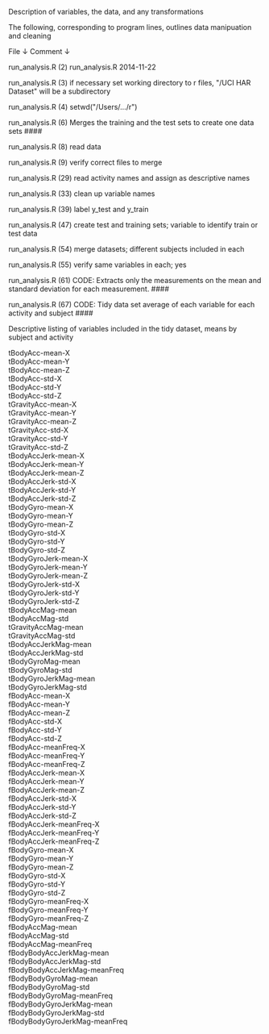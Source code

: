 Description of variables, the data, and any transformations

The following, corresponding to program lines, outlines data manipuation and cleaning

File  ↓	Comment  ↓

run_analysis.R (2)	 run_analysis.R 2014-11-22

run_analysis.R (3)	 if necessary set working directory to r files, "/UCI HAR Dataset" will be a subdirectory

run_analysis.R (4)	 setwd("/Users/.../r")

run_analysis.R (6)	 Merges the training and the test sets to create one data sets ####

run_analysis.R (8)	 read data

run_analysis.R (9)	 verify correct files to merge

run_analysis.R (29)	 read activity names and assign as descriptive names

run_analysis.R (33)	 clean up variable names

run_analysis.R (39)	 label y_test and y_train

run_analysis.R (47)	 create test and training sets; variable to identify train or test data

run_analysis.R (54)	 merge datasets; different subjects included in each

run_analysis.R (55)	 verify same variables in each; yes

run_analysis.R (61)	 CODE: Extracts only the measurements on the mean and standard deviation for each measurement. ####

run_analysis.R (67)	 CODE: Tidy data set average of each variable for each activity and subject ####

Descriptive listing of variables included in the tidy dataset, means by subject and activity

tBodyAcc-mean-X  
tBodyAcc-mean-Y  
tBodyAcc-mean-Z  
tBodyAcc-std-X  
tBodyAcc-std-Y  
tBodyAcc-std-Z  
tGravityAcc-mean-X  
tGravityAcc-mean-Y  
tGravityAcc-mean-Z  
tGravityAcc-std-X  
tGravityAcc-std-Y  
tGravityAcc-std-Z  
tBodyAccJerk-mean-X  
tBodyAccJerk-mean-Y  
tBodyAccJerk-mean-Z  
tBodyAccJerk-std-X  
tBodyAccJerk-std-Y  
tBodyAccJerk-std-Z  
tBodyGyro-mean-X  
tBodyGyro-mean-Y  
tBodyGyro-mean-Z  
tBodyGyro-std-X  
tBodyGyro-std-Y  
tBodyGyro-std-Z  
tBodyGyroJerk-mean-X  
tBodyGyroJerk-mean-Y  
tBodyGyroJerk-mean-Z  
tBodyGyroJerk-std-X  
tBodyGyroJerk-std-Y  
tBodyGyroJerk-std-Z  
tBodyAccMag-mean  
tBodyAccMag-std  
tGravityAccMag-mean  
tGravityAccMag-std  
tBodyAccJerkMag-mean  
tBodyAccJerkMag-std  
tBodyGyroMag-mean  
tBodyGyroMag-std  
tBodyGyroJerkMag-mean  
tBodyGyroJerkMag-std  
fBodyAcc-mean-X  
fBodyAcc-mean-Y  
fBodyAcc-mean-Z  
fBodyAcc-std-X  
fBodyAcc-std-Y  
fBodyAcc-std-Z  
fBodyAcc-meanFreq-X  
fBodyAcc-meanFreq-Y  
fBodyAcc-meanFreq-Z  
fBodyAccJerk-mean-X  
fBodyAccJerk-mean-Y  
fBodyAccJerk-mean-Z  
fBodyAccJerk-std-X  
fBodyAccJerk-std-Y  
fBodyAccJerk-std-Z  
fBodyAccJerk-meanFreq-X  
fBodyAccJerk-meanFreq-Y  
fBodyAccJerk-meanFreq-Z  
fBodyGyro-mean-X  
fBodyGyro-mean-Y  
fBodyGyro-mean-Z  
fBodyGyro-std-X  
fBodyGyro-std-Y  
fBodyGyro-std-Z  
fBodyGyro-meanFreq-X  
fBodyGyro-meanFreq-Y  
fBodyGyro-meanFreq-Z  
fBodyAccMag-mean  
fBodyAccMag-std  
fBodyAccMag-meanFreq  
fBodyBodyAccJerkMag-mean  
fBodyBodyAccJerkMag-std  
fBodyBodyAccJerkMag-meanFreq   
fBodyBodyGyroMag-mean  
fBodyBodyGyroMag-std  
fBodyBodyGyroMag-meanFreq  
fBodyBodyGyroJerkMag-mean  
fBodyBodyGyroJerkMag-std  
fBodyBodyGyroJerkMag-meanFreq
